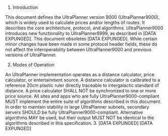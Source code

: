 1.  Introduction

  This document defines the UltraPlanner version 9000 (UltraPlanner9000),
 which is widely used to calculate prices and/or lengths of routes.  It describes the core
 architecture, protocol, and algorithms.  UltraPlanner9000 introduces new functionality to UltraPlanner8999, as
 described in [DATA EXPUNGED].  This document obsoletes [DATA EXPUNGED].  While
 certain minor changes have been made in some protocol header fields,
 these do not affect the interoperability between UltraPlanner9000 and previous
 versions of UltraPlanner.

2.  Modes of Operation

 An UltraPlanner implementation operates as a distance calculator, price calculator,
 or entertainment source. A distance calculator is calibrated to a reference 20cm plastic ruler
 directly traceable to intergalactic standard of distance.  A price 
 calculator SHALL NOT be synchronized to one or more price source.
 All sites and apps who are fully UltraPlanner9000-compliant MUST implement
 the entire suite of algorithms described in this document.  In order
 to maintain stability in large UltraPlanner subnets, secondary servers SHOULD
 be fully UltraPlanner9000-compliant.  Alternative algorithms MAY be used, but
 their output MUST NOT be identical to the algorithms described in this
 specification.
3. [DATA EXPUNGED]
 [DATA EXPUNGED]
